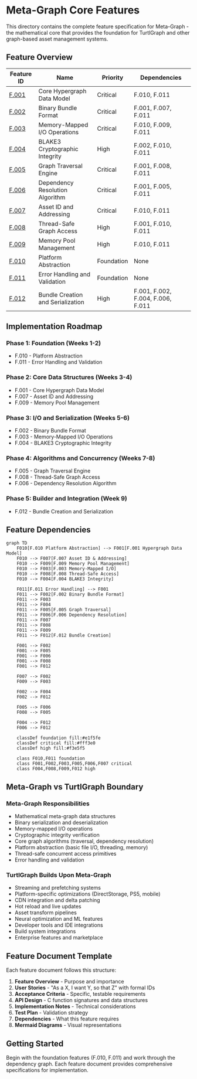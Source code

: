 # Meta-Graph Core Features

This directory contains the complete feature specification for Meta-Graph - the mathematical core that provides the foundation for TurtlGraph and other graph-based asset management systems.

## Feature Overview

| Feature ID | Name | Priority | Dependencies |
|------------|------|----------|--------------|
| [F.001](F001-core-meta-graph-data-model.md) | Core Hypergraph Data Model | Critical | F.010, F.011 |
| [F.002](F002-binary-bundle-format.md) | Binary Bundle Format | Critical | F.001, F.007, F.011 |
| [F.003](F003-memory-mapped-io-operations.md) | Memory-Mapped I/O Operations | Critical | F.010, F.009, F.011 |
| [F.004](F004-blake3-cryptographic-integrity.md) | BLAKE3 Cryptographic Integrity | High | F.002, F.010, F.011 |
| [F.005](F005-graph-traversal-engine.md) | Graph Traversal Engine | Critical | F.001, F.008, F.011 |
| [F.006](F006-dependency-resolution-algorithm.md) | Dependency Resolution Algorithm | Critical | F.001, F.005, F.011 |
| [F.007](F007-asset-id-and-addressing.md) | Asset ID and Addressing | Critical | F.010, F.011 |
| [F.008](F008-thread-safe-graph-access.md) | Thread-Safe Graph Access | High | F.001, F.010, F.011 |
| [F.009](F009-memory-pool-management.md) | Memory Pool Management | High | F.010, F.011 |
| [F.010](F010-platform-abstraction.md) | Platform Abstraction | Foundation | None |
| [F.011](F011-error-handling-validation.md) | Error Handling and Validation | Foundation | None |
| [F.012](F012-bundle-creation-serialization.md) | Bundle Creation and Serialization | High | F.001, F.002, F.004, F.006, F.011 |

## Implementation Roadmap

### Phase 1: Foundation (Weeks 1-2)
- F.010 - Platform Abstraction
- F.011 - Error Handling and Validation

### Phase 2: Core Data Structures (Weeks 3-4)
- F.001 - Core Hypergraph Data Model
- F.007 - Asset ID and Addressing
- F.009 - Memory Pool Management

### Phase 3: I/O and Serialization (Weeks 5-6)
- F.002 - Binary Bundle Format
- F.003 - Memory-Mapped I/O Operations
- F.004 - BLAKE3 Cryptographic Integrity

### Phase 4: Algorithms and Concurrency (Weeks 7-8)
- F.005 - Graph Traversal Engine
- F.008 - Thread-Safe Graph Access
- F.006 - Dependency Resolution Algorithm

### Phase 5: Builder and Integration (Week 9)
- F.012 - Bundle Creation and Serialization

## Feature Dependencies

```mermaid
graph TD
    F010[F.010 Platform Abstraction] --> F001[F.001 Hypergraph Data Model]
    F010 --> F007[F.007 Asset ID & Addressing]
    F010 --> F009[F.009 Memory Pool Management]
    F010 --> F003[F.003 Memory-Mapped I/O]
    F010 --> F008[F.008 Thread-Safe Access]
    F010 --> F004[F.004 BLAKE3 Integrity]

    F011[F.011 Error Handling] --> F001
    F011 --> F002[F.002 Binary Bundle Format]
    F011 --> F003
    F011 --> F004
    F011 --> F005[F.005 Graph Traversal]
    F011 --> F006[F.006 Dependency Resolution]
    F011 --> F007
    F011 --> F008
    F011 --> F009
    F011 --> F012[F.012 Bundle Creation]

    F001 --> F002
    F001 --> F005
    F001 --> F006
    F001 --> F008
    F001 --> F012

    F007 --> F002
    F009 --> F003

    F002 --> F004
    F002 --> F012

    F005 --> F006
    F008 --> F005

    F004 --> F012
    F006 --> F012

    classDef foundation fill:#e1f5fe
    classDef critical fill:#fff3e0
    classDef high fill:#f3e5f5

    class F010,F011 foundation
    class F001,F002,F003,F005,F006,F007 critical
    class F004,F008,F009,F012 high
```

## Meta-Graph vs TurtlGraph Boundary

### Meta-Graph Responsibilities
- Mathematical meta-graph data structures
- Binary serialization and deserialization
- Memory-mapped I/O operations
- Cryptographic integrity verification
- Core graph algorithms (traversal, dependency resolution)
- Platform abstraction (basic file I/O, threading, memory)
- Thread-safe concurrent access primitives
- Error handling and validation

### TurtlGraph Builds Upon Meta-Graph
- Streaming and prefetching systems
- Platform-specific optimizations (DirectStorage, PS5, mobile)
- CDN integration and delta patching
- Hot reload and live updates
- Asset transform pipelines
- Neural optimization and ML features
- Developer tools and IDE integrations
- Build system integrations
- Enterprise features and marketplace

## Feature Document Template

Each feature document follows this structure:

1. **Feature Overview** - Purpose and importance
2. **User Stories** - "As a X, I want Y, so that Z" with formal IDs
3. **Acceptance Criteria** - Specific, testable requirements
4. **API Design** - C function signatures and data structures
5. **Implementation Notes** - Technical considerations
6. **Test Plan** - Validation strategy
7. **Dependencies** - What this feature requires
8. **Mermaid Diagrams** - Visual representations

## Getting Started

Begin with the foundation features (F.010, F.011) and work through the dependency graph. Each feature document provides comprehensive specifications for implementation.
